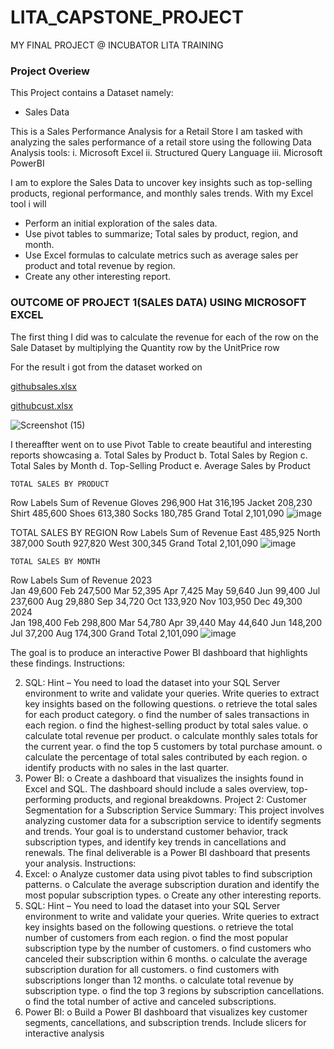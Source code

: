 # LITA_CAPSTONE_PROJECT

MY FINAL PROJECT @ INCUBATOR LITA TRAINING

### Project Overiew

This Project contains a Dataset namely:

- Sales Data

This is a Sales Performance Analysis for a Retail Store
I am tasked with analyzing the sales performance of a retail store using the following Data Analysis tools:
i. Microsoft Excel 
ii. Structured Query Language
iii. Microsoft PowerBI

I am to explore the Sales Data to uncover key insights such as top-selling products, regional
performance, and monthly sales trends. With my Excel tool i will 
- Perform an initial exploration of the sales data.
- Use pivot tables to summarize; Total sales by product, region, and month.
- Use Excel formulas to calculate metrics such as average sales per product and total revenue by region.
- Create any other interesting report.
  
### OUTCOME OF PROJECT 1(SALES DATA) USING MICROSOFT EXCEL 

The first thing I did was to calculate the revenue for each of the row on the Sale Dataset by multiplying the Quantity row by the UnitPrice row



For the result i got from the dataset worked on

[githubsales.xlsx](https://github.com/user-attachments/files/17611792/githubsales.xlsx)

[githubcust.xlsx](https://github.com/user-attachments/files/17611797/githubcust.xlsx)




![Screenshot (15)](https://github.com/user-attachments/assets/6b361139-27fb-49a5-8d1a-359eec088c9b)

I thereaffter went on to use Pivot Table to create beautiful and interesting reports showcasing 
a. Total Sales by Product
b. Total Sales by Region
c. Total Sales by Month
d. Top-Selling Product
e. Average Sales by Product

    TOTAL SALES BY PRODUCT	
Row Labels	Sum of Revenue
Gloves	296,900
Hat	316,195
Jacket	208,230
Shirt	485,600
Shoes	613,380
Socks	180,785
Grand Total	2,101,090
![image](https://github.com/user-attachments/assets/7963cdb4-7c12-42b1-9cd2-ccbadd9777e0)

  TOTAL SALES BY REGION	
Row Labels	Sum of Revenue
East	485,925
North	387,000
South	927,820
West	300,345
Grand Total	2,101,090
![image](https://github.com/user-attachments/assets/62d091fe-949b-4a42-9cef-f7c233e40246)

    TOTAL SALES BY MONTH	
Row Labels	Sum of Revenue
2023	
Jan	49,600
Feb	247,500
Mar	52,395
Apr	7,425
May	59,640
Jun	99,400
Jul	237,600
Aug	29,880
Sep	34,720
Oct	133,920
Nov	103,950
Dec	49,300
2024	
Jan	198,400
Feb	298,800
Mar	54,780
Apr	39,440
May	44,640
Jun	148,200
Jul	37,200
Aug	174,300
Grand Total	2,101,090
![image](https://github.com/user-attachments/assets/152c0c59-2be6-4fe3-b148-1fa77a5f10a2)









The goal is to produce an interactive Power BI
dashboard that highlights these findings.
Instructions:

2. SQL:
Hint – You need to load the dataset into your SQL Server environment to write and
validate your queries.
Write queries to extract key insights based on the following questions.
o retrieve the total sales for each product category.
o find the number of sales transactions in each region.
o find the highest-selling product by total sales value.
o calculate total revenue per product.
o calculate monthly sales totals for the current year.
o find the top 5 customers by total purchase amount.
o calculate the percentage of total sales contributed by each region.
o identify products with no sales in the last quarter.
3. Power BI:
o Create a dashboard that visualizes the insights found in Excel and SQL. The
dashboard should include a sales overview, top-performing products, and
regional breakdowns.
Project 2: Customer Segmentation for a Subscription Service
Summary: This project involves analyzing customer data for a subscription service to identify
segments and trends. Your goal is to understand customer behavior, track subscription types,
and identify key trends in cancellations and renewals. The final deliverable is a Power BI
dashboard that presents your analysis.
Instructions:
1. Excel:
o Analyze customer data using pivot tables to find subscription patterns.
o Calculate the average subscription duration and identify the most popular
subscription types.
o Create any other interesting reports.
2. SQL:
Hint – You need to load the dataset into your SQL Server environment to write
and validate your queries.
Write queries to extract key insights based on the following questions.
o retrieve the total number of customers from each region.
o find the most popular subscription type by the number of customers.
o find customers who canceled their subscription within 6 months.
o calculate the average subscription duration for all customers.
o find customers with subscriptions longer than 12 months.
o calculate total revenue by subscription type.
o find the top 3 regions by subscription cancellations.
o find the total number of active and canceled subscriptions.
3. Power BI:
o Build a Power BI dashboard that visualizes key customer segments,
cancellations, and subscription trends. Include slicers for interactive analysis
